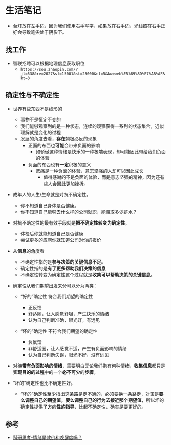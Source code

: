 # 生活笔记

* 台灯放在左手边，因为我们使用右手写字，如果放在右手边，光线照在右手正好会导致笔尖处于阴影下。

## 找工作

* 智联招聘可以根据地理信息获取职位
  * `https://sou.zhaopin.com/?jl=538&re=2027&sf=15001&st=25000&el=5&kw=web%E5%89%8D%E7%AB%AF&kt=3`

## 确定性与不确定性

* 世界有些东西不是线形的
  * 事物不是恒定不变的
  * 我们能够观察到的是一种状态，连续的观察获得一系列的状态集合，近似理解就是变化的过程
  * 发展的角度去看，**存在**物极必反的现象
    * 正面的东西也**可能**会带来负面的影响
      * 如骄傲这种情绪是快乐的一种极端表现，却可能因此带给我们负面的体验
    * 负面的东西也有**一定**积极的意义
      * 悲痛是一种负面的体验，意志坚强的人却可以因此成长
        * 值得感谢的不是负面的体验，而是意志坚强的精神，因为还有些人会因此更加挫折。

* 成年人的人生/生命就是对抗不确定性。
  * 你不知道自己身体是否健康。
  * 你不知道自己能够去什么样的公司就职，能赚取多少薪水？
* 对抗不确定性的最有效手段就是**把不确定性转变为确定性**。
  * 体检后你就能知道自己是否健康
  * 尝试更多的应聘你就知道公司对你的报价

* 从**信息**的角度看
  * 不确定性指的是**参与决策的关键信息不足**。
  * 确定性指的是**有了更多帮助我们决策的信息**
  * 不确定性转变为确定性这个过程就是**收集可以帮助决策的关键信息**。

* 确定性从我们期望出发来分可以分为两类：
  * “好的”确定性 符合我们期望的确定性
    * 正反馈
    * 舒适圈，让人感觉舒坦，产生快乐的情绪
    * 认为自己判断准确，眼光好，有远见

  * “坏的”确定性 不符合我们期望的确定性
    * 负反馈
    * 非舒适圈，让人感觉不适，产生有负面影响的情绪
    * 认为自己判断失误，眼光不好，没有远见

* 对待**带有负面影响的情绪**，需要明白无论我们抱有何种情绪，**收集信息**都只是**实现目的的过程**中的一个**必不可少**的**步骤**。

* “坏的”确定性也比不确定性好。
  * “坏的”确定性至少指出这条路是走不通的，必须要换一条路走，对策是**要么调整自己的期望值，要么调整自己的行为去接近那个期望值**，所以坏的确定性提供了**方向性的指导**，比起不确定性，确实是要更好的。

## 参考

* [科研思考-情绪是效价和唤醒度吗？](https://zhuanlan.zhihu.com/p/96082297)
